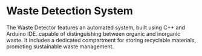 # Waste Detection System
The Waste Detector features an automated system, built using C++ and Arduino IDE. capable of distinguishing between organic and inorganic waste. It includes a dedicated compartment for storing recyclable materials, promoting sustainable waste management.
